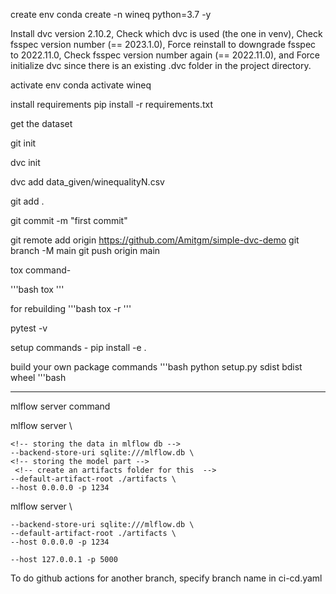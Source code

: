 create env
conda create -n wineq python=3.7 -y

Install dvc version 2.10.2,
Check which dvc is used (the one in venv),
Check fsspec version number (== 2023.1.0),
Force reinstall to downgrade fsspec to 2022.11.0,
Check fsspec version number again (== 2022.11.0), and
Force initialize dvc since there is an existing .dvc folder in the project directory.

activate env
conda activate wineq

install requirements
pip install -r requirements.txt

get the dataset

git init 

dvc init

dvc add data_given/winequalityN.csv

git add .

git commit -m  "first commit"

git remote add origin https://github.com/Amitgm/simple-dvc-demo
git branch -M main
git push origin main

tox command-

'''bash
tox
'''

for rebuilding
'''bash
tox -r
'''

pytest -v

setup commands -
pip install -e .

build your own package commands
'''bash
python setup.py sdist bdist wheel
'''bash


----
mlflow server command

mlflow server \

    <!-- storing the data in mlflow db -->
    --backend-store-uri sqlite:///mlflow.db \
    <!-- storing the model part -->   
     <!-- create an artifacts folder for this  -->
    --default-artifact-root ./artifacts \
    --host 0.0.0.0 -p 1234



mlflow server \

    --backend-store-uri sqlite:///mlflow.db \
    --default-artifact-root ./artifacts \
    --host 0.0.0.0 -p 1234

    --host 127.0.0.1 -p 5000
    

To do github actions for another branch, specify branch name in ci-cd.yaml


<!-- dvc metrics show -->
<!-- dvc metrics diff -->

<!-- pip install -e . -->